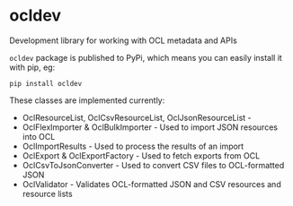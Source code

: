 # ocldev
Development library for working with OCL metadata and APIs

`ocldev` package is published to PyPi, which means you can easily install it with pip, eg:
```
pip install ocldev
```

These classes are implemented currently:
* OclResourceList, OclCsvResourceList, OclJsonResourceList - 
* OclFlexImporter & OclBulkImporter - Used to import JSON resources into OCL
* OclImportResults - Used to process the results of an import
* OclExport & OclExportFactory - Used to fetch exports from OCL
* OclCsvToJsonConverter - Used to convert CSV files to OCL-formatted JSON
* OclValidator - Validates OCL-formatted JSON and CSV resources and resource lists
